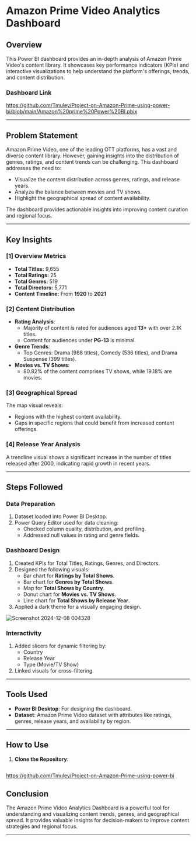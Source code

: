 # Amazon Prime Video Analytics Dashboard

## Overview
This Power BI dashboard provides an in-depth analysis of Amazon Prime Video's content library. It showcases key performance indicators (KPIs) and interactive visualizations to help understand the platform's offerings, trends, and content distribution.

### **Dashboard Link**
https://github.com/Tmuley/Project-on-Amazon-Prime-using-power-bi/blob/main/Amazon%20prime%20Power%20BI.pbix

---

## Problem Statement
Amazon Prime Video, one of the leading OTT platforms, has a vast and diverse content library. However, gaining insights into the distribution of genres, ratings, and content trends can be challenging. This dashboard addresses the need to:
- Visualize the content distribution across genres, ratings, and release years.
- Analyze the balance between movies and TV shows.
- Highlight the geographical spread of content availability.

The dashboard provides actionable insights into improving content curation and regional focus.

---

## Key Insights
### **[1] Overview Metrics**
- **Total Titles:** 9,655  
- **Total Ratings:** 25  
- **Total Genres:** 519  
- **Total Directors:** 5,771  
- **Content Timeline:** From **1920** to **2021**


### **[2] Content Distribution**
- **Rating Analysis**:
  - Majority of content is rated for audiences aged **13+** with over 2.1K titles.
  - Content for audiences under **PG-13** is minimal.
- **Genre Trends**:
  - Top Genres: Drama (988 titles), Comedy (536 titles), and Drama Suspense (399 titles).
- **Movies vs. TV Shows**:
  - 80.82% of the content comprises TV shows, while 19.18% are movies.

### **[3] Geographical Spread**
The map visual reveals:
- Regions with the highest content availability.
- Gaps in specific regions that could benefit from increased content offerings.

### **[4] Release Year Analysis**
A trendline visual shows a significant increase in the number of titles released after 2000, indicating rapid growth in recent years.

---

## Steps Followed
### **Data Preparation**
1. Dataset loaded into Power BI Desktop.
2. Power Query Editor used for data cleaning:
   - Checked column quality, distribution, and profiling.
   - Addressed null values in rating and genre fields.

### **Dashboard Design**
1. Created KPIs for Total Titles, Ratings, Genres, and Directors.
2. Designed the following visuals:
   - Bar chart for **Ratings by Total Shows**.
   - Bar chart for **Genres by Total Shows**.
   - Map for **Total Shows by Country**.
   - Donut chart for **Movies vs. TV Shows**.
   - Line chart for **Total Shows by Release Year**.
3. Applied a dark theme for a visually engaging design.


![Screenshot 2024-12-08 004328](https://github.com/user-attachments/assets/bffb7833-d0c2-4ad8-80bd-1a60df6cede2)

### **Interactivity**
1. Added slicers for dynamic filtering by:
   - Country
   - Release Year
   - Type (Movie/TV Show)
2. Linked visuals for cross-filtering.

---

## Tools Used
- **Power BI Desktop**: For designing the dashboard.
- **Dataset**: Amazon Prime Video dataset with attributes like ratings, genres, release years, and availability by region.

---

## How to Use
1. **Clone the Repository**:
   ```bash
  https://github.com/Tmuley/Project-on-Amazon-Prime-using-power-bi


## Conclusion 
The Amazon Prime Video Analytics Dashboard is a powerful tool for understanding and visualizing content trends, genres, and geographical spread. It provides valuable insights for decision-makers to improve content strategies and regional focus.

---
